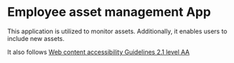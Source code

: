 # Employee asset management App

This application is utilized to monitor assets. Additionally, it enables users to include new assets.

It also follows [Web content accessibility Guidelines 2.1 level AA](https://www.w3.org/TR/WCAG21/)